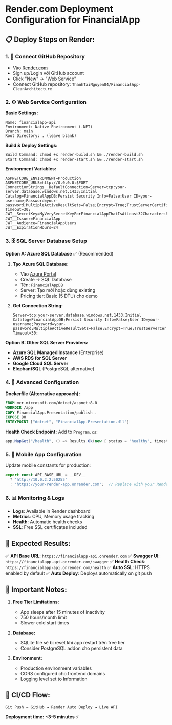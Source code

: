 # Render.com Deployment Configuration for FinancialApp

## 📋 Deploy Steps on Render:

### 1. 🔗 Connect GitHub Repository
- Vào [Render.com](https://render.com)
- Sign up/Login với GitHub account
- Click "New" → "Web Service" 
- Connect GitHub repository: `ThanhTaiNguyen04/FinancialApp-CleanArchitecture`

### 2. ⚙️ Web Service Configuration

**Basic Settings:**
```
Name: financialapp-api
Environment: Native Environment (.NET)
Branch: main
Root Directory: . (leave blank)
```

**Build & Deploy Settings:**
```
Build Command: chmod +x render-build.sh && ./render-build.sh
Start Command: chmod +x render-start.sh && ./render-start.sh
```

**Environment Variables:**
```
ASPNETCORE_ENVIRONMENT=Production
ASPNETCORE_URLS=http://0.0.0.0:$PORT
ConnectionStrings__DefaultConnection=Server=tcp:your-server.database.windows.net,1433;Initial Catalog=FinancialAppDB;Persist Security Info=False;User ID=your-username;Password=your-password;MultipleActiveResultSets=False;Encrypt=True;TrustServerCertificate=False;Connection Timeout=30;
JWT__SecretKey=MyVerySecretKeyForFinancialAppThatIsAtLeast32CharactersForProduction!
JWT__Issuer=FinancialApp
JWT__Audience=FinancialAppUsers  
JWT__ExpirationHours=24
```

### 3. 🗄️ SQL Server Database Setup

**Option A: Azure SQL Database** ✅ (Recommended)
1. **Tạo Azure SQL Database:**
   - Vào [Azure Portal](https://portal.azure.com)
   - Create → SQL Database
   - Tên: `FinancialAppDB`
   - Server: Tạo mới hoặc dùng existing
   - Pricing tier: Basic (5 DTU) cho demo

2. **Get Connection String:**
   ```
   Server=tcp:your-server.database.windows.net,1433;Initial Catalog=FinancialAppDB;Persist Security Info=False;User ID=your-username;Password=your-password;MultipleActiveResultSets=False;Encrypt=True;TrustServerCertificate=False;Connection Timeout=30;
   ```

**Option B: Other SQL Server Providers:**
- **Azure SQL Managed Instance** (Enterprise)
- **AWS RDS for SQL Server** 
- **Google Cloud SQL Server**
- **ElephantSQL** (PostgreSQL alternative)

### 4. 🚀 Advanced Configuration

**Dockerfile (Alternative approach):**
```dockerfile
FROM mcr.microsoft.com/dotnet/aspnet:8.0
WORKDIR /app
COPY FinancialApp.Presentation/publish .
EXPOSE 80
ENTRYPOINT ["dotnet", "FinancialApp.Presentation.dll"]
```

**Health Check Endpoint:**
Add to `Program.cs`:
```csharp
app.MapGet("/health", () => Results.Ok(new { status = "healthy", timestamp = DateTime.UtcNow }));
```

### 5. 🔧 Mobile App Configuration

Update mobile constants for production:
```javascript
export const API_BASE_URL = __DEV__ 
  ? 'http://10.0.2.2:50255'
  : 'https://your-render-app.onrender.com';  // Replace with your Render URL
```

### 6. 📊 Monitoring & Logs

- **Logs**: Available in Render dashboard
- **Metrics**: CPU, Memory usage tracking
- **Health**: Automatic health checks
- **SSL**: Free SSL certificates included

## 🎯 Expected Results:

✅ **API Base URL**: `https://financialapp-api.onrender.com`
✅ **Swagger UI**: `https://financialapp-api.onrender.com/swagger`
✅ **Health Check**: `https://financialapp-api.onrender.com/health`
✅ **Auto SSL**: HTTPS enabled by default
✅ **Auto Deploy**: Deploys automatically on git push

## 🚨 Important Notes:

1. **Free Tier Limitations:**
   - App sleeps after 15 minutes of inactivity
   - 750 hours/month limit
   - Slower cold start times

2. **Database:**
   - SQLite file sẽ bị reset khi app restart trên free tier
   - Consider PostgreSQL addon cho persistent data

3. **Environment:**
   - Production environment variables
   - CORS configured cho frontend domains
   - Logging level set to Information

## 🔄 CI/CD Flow:

```
Git Push → GitHub → Render Auto Deploy → Live API
```

**Deployment time: ~3-5 minutes** ⚡